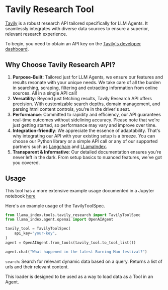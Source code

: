 # Tavily Research Tool

[Tavily](https://app.tavily.com/) is a robust research API tailored specifically for LLM Agents. It seamlessly integrates with diverse data sources to ensure a superior, relevant research experience.

To begin, you need to obtain an API key on the [Tavily's developer dashboard](https://app.tavily.com/).

## Why Choose Tavily Research API?

1. **Purpose-Built**: Tailored just for LLM Agents, we ensure our features and results resonate with your unique needs. We take care of all the burden in searching, scraping, filtering and extracting information from online sources. All in a single API call!
2. **Versatility**: Beyond just fetching results, Tavily Research API offers precision. With customizable search depths, domain management, and parsing html content controls, you're in the driver's seat.
3. **Performance**: Committed to rapidity and efficiency, our API guarantees real-time outcomes without sidelining accuracy. Please note that we're just getting started, so performance may vary and improve over time.
4. **Integration-friendly**: We appreciate the essence of adaptability. That's why integrating our API with your existing setup is a breeze. You can choose our Python library or a simple API call or any of our supported partners such as [Langchain](https://python.langchain.com/docs/integrations/tools/tavily_search) and [LLamaIndex](https://llamahub.ai/l/tools-tavily).
5. **Transparent & Informative**: Our detailed documentation ensures you're never left in the dark. From setup basics to nuanced features, we've got you covered.

## Usage

This tool has a more extensive example usage documented in a Jupyter notebook [here](https://github.com/emptycrown/llama-hub/tree/main/llama_hub/tools/notebooks/tavily.ipynb)

Here's an example usage of the TavilyToolSpec.

```python
from llama_index.tools.tavily_research import TavilyToolSpec
from llama_index.agent.openai import OpenAIAgent

tavily_tool = TavilyToolSpec(
    api_key="your-key",
)
agent = OpenAIAgent.from_tools(tavily_tool.to_tool_list())

agent.chat("What happened in the latest Burning Man festival?")
```

`search`: Search for relevant dynamic data based on a query. Returns a list of urls and their relevant content.

This loader is designed to be used as a way to load data as a Tool in an Agent.
